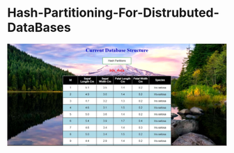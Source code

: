 # Hash-Partitioning-For-Distrubuted-DataBases
<img src="https://github.com/Atharv-Chaudhari/Hash-Partitioning-For-Distrubuted-DataBases/blob/e50b26d4bf07f512f49b3a68d23cc00cbd37c694/ss.jpg">
